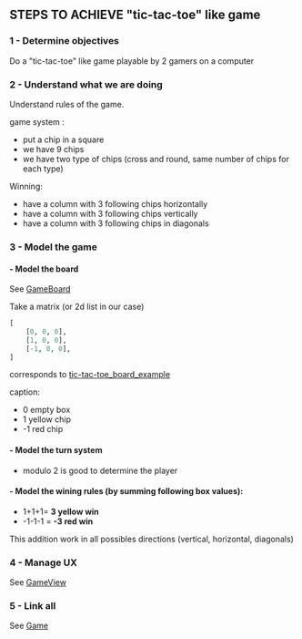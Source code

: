 ## STEPS TO ACHIEVE "tic-tac-toe" like game

### 1 - Determine objectives

Do a "tic-tac-toe" like game playable by 2 gamers on a computer

### 2 - Understand what we are doing

Understand rules of the game.

game system :
- put a chip in a square
- we have 9 chips 
- we have two type of chips (cross and round, same number of chips for each type)

Winning:
- have a column with 3 following chips horizontally
- have a column with 3 following chips vertically
- have a column with 3 following chips in diagonals

### 3 -  Model the game

#### - Model the board

See [GameBoard](GameBoard.py)


Take a matrix (or 2d list in our case)

```python
[
    [0, 0, 0],
    [1, 0, 0],
    [-1, 0, 0],
]
```

corresponds to [tic-tac-toe_board_example](images/tic-tac-toe_board_example.png)

caption:

- 0 empty box
- 1 yellow chip
- -1 red chip

#### - Model the turn system 

- modulo 2 is good to determine the player

#### - Model the wining rules (by summing following box values):

- 1+1+1= **3 yellow win** 
- -1-1-1 = **-3 red win**

This addition work in all possibles directions (vertical, horizontal, diagonals)

### 4 - Manage UX 

See [GameView](GameView.py)

### 5 - Link all

See [Game](Game.py)
